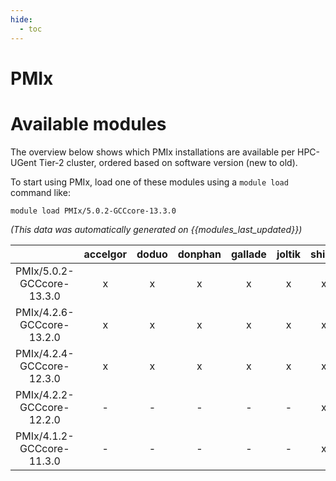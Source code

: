 ```yaml
---
hide:
  - toc
---
```


PMIx
====

# Available modules


The overview below shows which PMIx installations are available per HPC-UGent Tier-2 cluster, ordered based on software version (new to old).

To start using PMIx, load one of these modules using a `module load` command like:

```shell
module load PMIx/5.0.2-GCCcore-13.3.0
```

*(This data was automatically generated on {{modules_last_updated}})*  

| |accelgor|doduo|donphan|gallade|joltik|shinx|
| :---: | :---: | :---: | :---: | :---: | :---: | :---: |
|PMIx/5.0.2-GCCcore-13.3.0|x|x|x|x|x|x|
|PMIx/4.2.6-GCCcore-13.2.0|x|x|x|x|x|x|
|PMIx/4.2.4-GCCcore-12.3.0|x|x|x|x|x|x|
|PMIx/4.2.2-GCCcore-12.2.0|-|-|-|-|-|x|
|PMIx/4.1.2-GCCcore-11.3.0|-|-|-|-|-|x|
